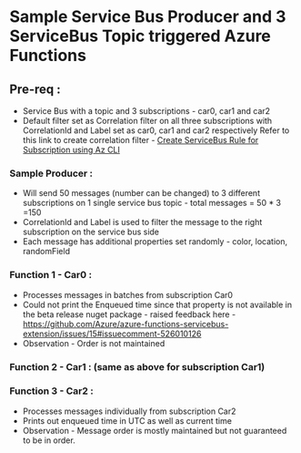 # Sample Service Bus Producer and 3 ServiceBus Topic triggered Azure Functions

## Pre-req :
* Service Bus with a topic and 3 subscriptions - car0, car1 and car2
* Default filter set as Correlation filter on all three subscriptions with CorrelationId and Label set as car0, car1 and car2 respectively
Refer to this link to create correlation filter - [Create ServiceBus Rule for Subscription using Az CLI](https://docs.microsoft.com/en-us/cli/azure/servicebus/topic/subscription/rule?view=azure-cli-latest#az-servicebus-topic-subscription-rule-create)

### Sample Producer :
* Will send 50 messages (number can be changed) to 3 different subscriptions on 1 single service bus topic - total messages = 50 * 3 =150
* CorrelationId and Label is used to filter the message to the right subscription on the service bus side
* Each message has additional properties set randomly - color, location, randomField

### Function 1 - Car0 :
* Processes messages in batches from subscription Car0
* Could not print the Enqueued time since that property is not available in the beta release nuget package - raised feedback here - https://github.com/Azure/azure-functions-servicebus-extension/issues/15#issuecomment-526010126
* Observation - Order is not maintained

### Function 2 - Car1 : (same as above for subscription Car1)

### Function 3 - Car2 :
* Processes messages individually from subscription Car2
* Prints out enqueued time in UTC as well as current time
* Observation - Message order is mostly maintained but not guaranteed to be in order.
